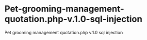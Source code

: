 # Pet-grooming-management-quotation.php-v.1.0-sql-injection
Pet grooming management quotation.php  v.1.0  sql injection
